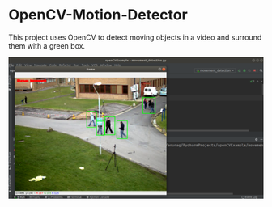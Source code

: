 # OpenCV-Motion-Detector

This project uses OpenCV to detect moving objects in a video and surround them with a green box.

![](ss.png)

